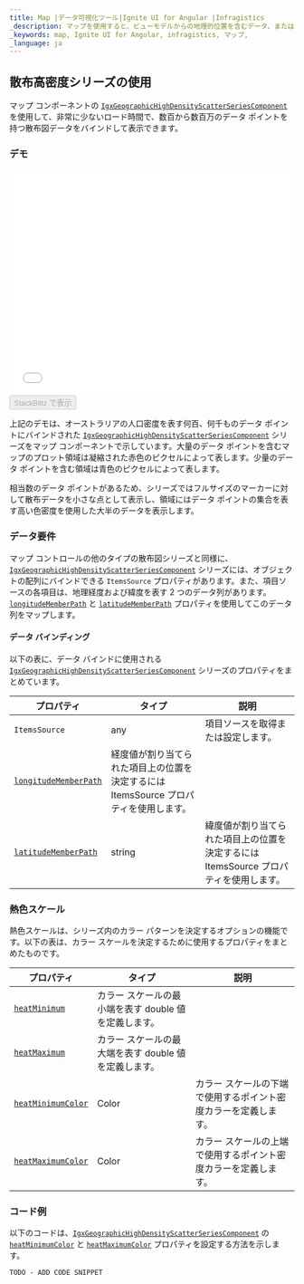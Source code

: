 ```yaml
---
title: Map |データ可視化ツール|Ignite UI for Angular |Infragistics
_description: マップを使用すると、ビューモデルからの地理的位置を含むデータ、またはシェープファイルから地理的画像マップにロードされた地理空間データを表示できます。
_keywords: map, Ignite UI for Angular, infragistics, マップ,
_language: ja
---
```


## 散布高密度シリーズの使用

マップ コンポーネントの [`IgxGeographicHighDensityScatterSeriesComponent`](/components/map_geographic_scatter_density_series.html) を使用して、非常に少ないロード時間で、数百から数百万のデータ ポイントを持つ散布図データをバインドして表示できます。

### デモ

<div class="sample-container loading" style="height: 400px">
    <iframe id="geo-map-type-scatter-density-series-iframe" src='{environment:demosBaseUrl}/maps/geo-map-type-scatter-density-series' width="100%" height="100%" seamless frameBorder="0" onload="onXPlatSampleIframeContentLoaded(this);"></iframe>
</div>
<div>
    <button data-localize="stackblitz" disabled class="stackblitz-btn"   data-iframe-id="geo-map-type-scatter-density-series-iframe" data-demos-base-url="{environment:demosBaseUrl}">StackBlitz で表示
    </button>
</div>

<div class="divider--half"></div>

上記のデモは、オーストラリアの人口密度を表す何百、何千ものデータ ポイントにバインドされた [`IgxGeographicHighDensityScatterSeriesComponent`](/components/map_geographic_scatter_density_series.html) シリーズをマップ コンポーネントで示しています。大量のデータ ポイントを含むマップのプロット領域は凝縮された赤色のピクセルによって表します。少量のデータ ポイントを含む領域は青色のピクセルによって表します。

相当数のデータ ポイントがあるため、シリーズではフルサイズのマーカーに対して散布データを小さな点として表示し、領域にはデータ ポイントの集合を表す高い色密度を使用した大半のデータを表示します。

### データ要件

マップ コントロールの他のタイプの散布図シリーズと同様に、[`IgxGeographicHighDensityScatterSeriesComponent`](/components/map_geographic_scatter_density_series.html) シリーズには、オブジェクトの配列にバインドできる `ItemsSource` プロパティがあります。また、項目ソースの各項目は、地理経度および緯度を表す 2 つのデータ列があります。[`longitudeMemberPath`](/components/map_geographic_scatter_density_series.html) と [`latitudeMemberPath`](/components/map_geographic_scatter_density_series.html) プロパティを使用してこのデータ列をマップします。

#### データ バインディング

以下の表に、データ バインドに使用される [`IgxGeographicHighDensityScatterSeriesComponent`](/components/map_geographic_scatter_density_series.html) シリーズのプロパティをまとめています。

| プロパティ                                                                                                                                    | タイプ                                               | 説明                                                |
| ---------------------------------------------------------------------------------------------------------------------------------------- | ------------------------------------------------- | ------------------------------------------------- |
| `ItemsSource`                                                                                                                            | any                                               | 項目ソースを取得または設定します。                                 |
| [`longitudeMemberPath`](/components/map_geographic_scatter_density_series.html) | 経度値が割り当てられた項目上の位置を決定するには ItemsSource プロパティを使用します。 |                                                   |
| [`latitudeMemberPath`](/components/map_geographic_scatter_density_series.html)   | string                                            | 緯度値が割り当てられた項目上の位置を決定するには ItemsSource プロパティを使用します。 |

### 熱色スケール

熱色スケールは、シリーズ内のカラー パターンを決定するオプションの機能です。以下の表は、カラー スケールを決定するために使用するプロパティをまとめたものです。

| プロパティ                                                                                                                              | タイプ                             | 説明                               |
| ---------------------------------------------------------------------------------------------------------------------------------- | ------------------------------- | -------------------------------- |
| [`heatMinimum`](/components/map_geographic_scatter_density_series.html)           | カラー スケールの最小端を表す double 値を定義します。 |                                  |
| [`heatMaximum`](/components/map_geographic_scatter_density_series.html)           | カラー スケールの最大端を表す double 値を定義します。 |                                  |
| [`heatMinimumColor`](/components/map_geographic_scatter_density_series.html) | Color                           | カラー スケールの下端で使用するポイント密度カラーを定義します。 |
| [`heatMaximumColor`](/components/map_geographic_scatter_density_series.html) | Color                           | カラー スケールの上端で使用するポイント密度カラーを定義します。 |

### コード例

以下のコードは、[`IgxGeographicHighDensityScatterSeriesComponent`](/components/map_geographic_scatter_density_series.html) の [`heatMinimumColor`](/components/map_geographic_scatter_density_series.html) と [`heatMaximumColor`](/components/map_geographic_scatter_density_series.html) プロパティを設定する方法を示します。

<!-- Angular -->

```html
TODO - ADD CODE SNIPPET
```
